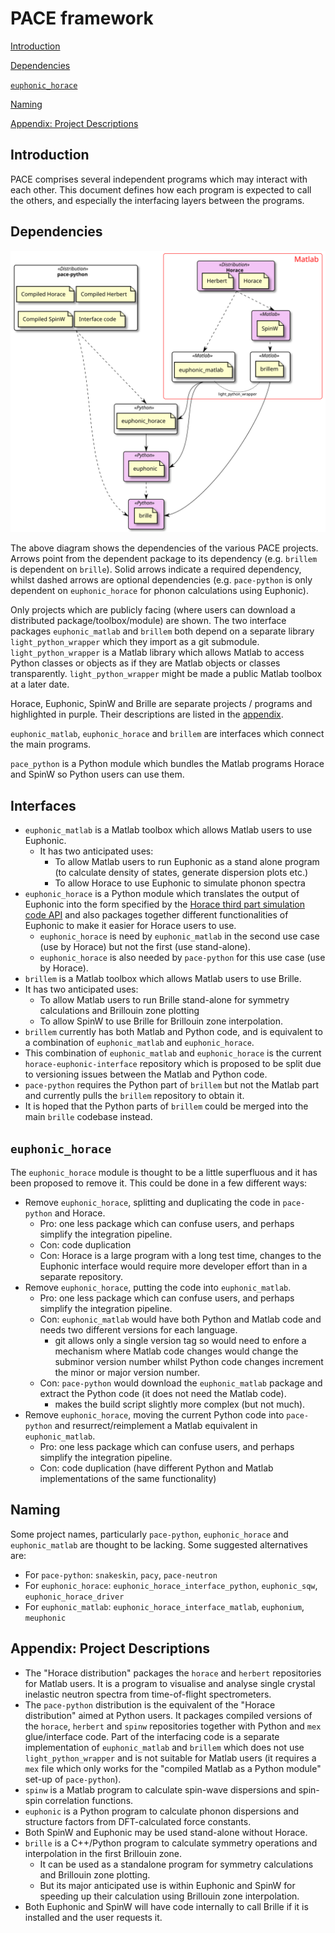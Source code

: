 # PACE framework

[Introduction](#introduction)

[Dependencies](#dependencies)

[`euphonic_horace`](#euphonic_horace)

[Naming](#naming)

[Appendix: Project Descriptions](#appendix-project-descriptions)


## Introduction

PACE comprises several independent programs which may interact with each other.
This document defines how each program is expected to call the others, and especially the interfacing layers between the programs.


## Dependencies

![PACE project dependencies](diagrams/pace_framework.svg)

The above diagram shows the dependencies of the various PACE projects.
Arrows point from the dependent package to its dependency (e.g. `brillem` is dependent on `brille`).
Solid arrows indicate a required dependency, whilst dashed arrows are optional dependencies
(e.g. `pace-python` is only dependent on `euphonic_horace` for phonon calculations using Euphonic).

Only projects which are publicly facing (where users can download a distributed package/toolbox/module) are shown.
The two interface packages `euphonic_matlab` and `brillem` both depend on a separate library `light_python_wrapper`
which they import as a git submodule.
`light_python_wrapper` is a Matlab library which allows Matlab to access Python classes or objects
as if they are Matlab objects or classes transparently.
`light_python_wrapper` might be made a public Matlab toolbox at a later date.

Horace, Euphonic, SpinW and Brille are separate projects / programs and highlighted in purple.
Their descriptions are listed in the [appendix](#appendix-project-descriptions).

`euphonic_matlab`, `euphonic_horace` and `brillem` are interfaces which connect the main programs.

`pace_python` is a Python module which bundles the Matlab programs Horace and SpinW so Python users can use them.


## Interfaces

* `euphonic_matlab` is a Matlab toolbox which allows Matlab users to use Euphonic.
    - It has two anticipated uses:
        + To allow Matlab users to run Euphonic as a stand alone program (to calculate density of states, generate dispersion plots etc.)
        + To allow Horace to use Euphonic to simulate phonon spectra
* `euphonic_horace` is a Python module which translates the output of Euphonic into the form specified by the 
  [Horace third part simulation code API](../../optimisation/design/Third_Party_API_Design.md)
  and also packages together different functionalities of Euphonic to make it easier for Horace users to use.
    - `euphonic_horace` is need by `euphonic_matlab` in the second use case (use by Horace) but not the first (use stand-alone).
    - `euphonic_horace` is also needed by `pace-python` for this use case (use by Horace).
* `brillem` is a Matlab toolbox which allows Matlab users to use Brille.
* It has two anticipated uses:
    - To allow Matlab users to run Brille stand-alone for symmetry calculations and Brillouin zone plotting
    - To allow SpinW to use Brille for Brillouin zone interpolation.
* `brillem` currently has both Matlab and Python code, and is equivalent to a combination of `euphonic_matlab` and `euphonic_horace`.
* This combination of `euphonic_matlab` and `euphonic_horace` is the current `horace-euphonic-interface` repository
  which is proposed to be split due to versioning issues between the Matlab and Python code.
* `pace-python` requires the Python part of `brillem` but not the Matlab part and currently pulls the `brillem` repository to obtain it.
* It is hoped that the Python parts of `brillem` could be merged into the main `brille` codebase instead.


## `euphonic_horace`

The `euphonic_horace` module is thought to be a little superfluous and it has been proposed to remove it.
This could be done in a few different ways:

* Remove `euphonic_horace`, splitting and duplicating the code in  `pace-python` and Horace.
    - Pro: one less package which can confuse users, and perhaps simplify the integration pipeline.
    - Con: code duplication
    - Con: Horace is a large program with a long test time, changes to the Euphonic interface would require more developer effort 
      than in a separate repository.
* Remove `euphonic_horace`, putting the code into `euphonic_matlab`.
    - Pro: one less package which can confuse users, and perhaps simplify the integration pipeline.
    - Con: `euphonic_matlab` would have both Python and Matlab code and needs two different versions for each language.
        + git allows only a single version tag so would need to enfore a mechanism where Matlab code changes
          would change the subminor version number whilst Python code changes increment the minor or major version number.
    - Con: `pace-python` would download the `euphonic_matlab` package and extract the Python code (it does not need the Matlab code).
        + makes the build script slightly more complex (but not much).
* Remove `euphonic_horace`, moving the current Python code into `pace-python` and resurrect/reimplement a Matlab equivalent in `euphonic_matlab`.
    - Pro: one less package which can confuse users, and perhaps simplify the integration pipeline.
    - Con: code duplication (have different Python and Matlab implementations of the same functionality)
    

## Naming

Some project names, particularly `pace-python`, `euphonic_horace` and `euphonic_matlab` are thought to be lacking.
Some suggested alternatives are:

* For `pace-python`: `snakeskin`, `pacy`, `pace-neutron`
* For `euphonic_horace`: `euphonic_horace_interface_python`, `euphonic_sqw`, `euphonic_horace_driver`
* For `euphonic_matlab`: `euphonic_horace_interface_matlab`, `euphonium`, `meuphonic`


## Appendix: Project Descriptions

* The "Horace distribution" packages the `horace` and `herbert` repositories for Matlab users.
  It is a program to visualise and analyse single crystal inelastic neutron spectra from time-of-flight spectrometers.
* The `pace-python` distribution is the equivalent of the "Horace distribution" aimed at Python users.
  It packages compiled versions of the `horace`, `herbert` and `spinw` repositories together with Python and `mex` glue/interface code.
  Part of the interfacing code is a separate implementation of `euphonic_matlab` and `brillem`
  which does not use `light_python_wrapper` and is not suitable for Matlab users
  (it requires a `mex` file which only works for the "compiled Matlab as a Python module" set-up of `pace-python`).
* `spinw` is a Matlab program to calculate spin-wave dispersions and spin-spin correlation functions.
* `euphonic` is a Python program to calculate phonon dispersions and structure factors from DFT-calculated force constants.
* Both SpinW and Euphonic may be used stand-alone without Horace.
* `brille` is a C++/Python program to calculate symmetry operations and interpolation in the first Brillouin zone.
    - It can be used as a standalone program for symmetry calculations and Brillouin zone plotting.
    - But its major anticipated use is within Euphonic and SpinW for speeding up their calculation using Brillouin zone interpolation.
* Both Euphonic and SpinW will have code internally to call Brille if it is installed and the user requests it.
